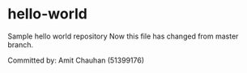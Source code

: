 # hello-world
Sample hello world repository
Now this file has changed from master branch. 

Committed by: Amit Chauhan (51399176)
